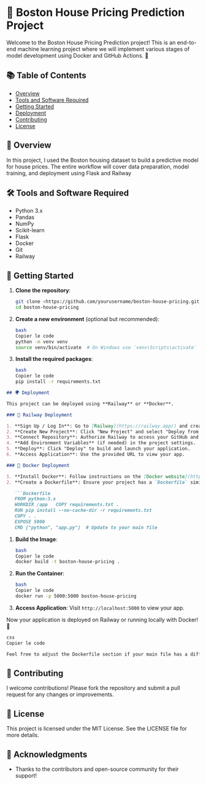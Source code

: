 
# 🏡 Boston House Pricing Prediction Project

Welcome to the Boston House Pricing Prediction project! This is an end-to-end machine learning project where we will implement various stages of model development using Docker and GitHub Actions. 🚀

## 📚 Table of Contents

- [Overview](https://www.notion.so/133b6f04a80680f39008c8e40676a1df?pvs=21)
- [Tools and Software Required](https://www.notion.so/133b6f04a80680f39008c8e40676a1df?pvs=21)
- [Getting Started](https://www.notion.so/133b6f04a80680f39008c8e40676a1df?pvs=21)
- [Deployment](https://www.notion.so/133b6f04a80680f39008c8e40676a1df?pvs=21)
- [Contributing](https://www.notion.so/133b6f04a80680f39008c8e40676a1df?pvs=21)
- [License](https://www.notion.so/133b6f04a80680f39008c8e40676a1df?pvs=21)

## 🌟 Overview

In this project, I used  the Boston housing dataset to build a predictive model for house prices. The entire workflow will cover data preparation, model training, and deployment using Flask and Railway

## 🛠️ Tools and Software Required

- Python 3.x
- Pandas
- NumPy
- Scikit-learn
- Flask
- Docker
- Git
- Railway

## 🚀 Getting Started

1. **Clone the repository**:
    
    ```bash
    git clone <https://github.com/yourusername/boston-house-pricing.git>
    cd boston-house-pricing
    
    ```
    
2. **Create a new environment** (optional but recommended):
    
    ```bash
    bash
    Copier le code
    python -m venv venv
    source venv/bin/activate  # On Windows use `venv\Scripts\activate`
    
    ```
    
3. **Install the required packages**:
    
    ```bash
    bash
    Copier le code
    pip install -r requirements.txt
    
    ```
    

```markdown
## 🌍 Deployment

This project can be deployed using **Railway** or **Docker**.

### 🚄 Railway Deployment

1. **Sign Up / Log In**: Go to [Railway](https://railway.app/) and create an account or log in.
2. **Create New Project**: Click "New Project" and select "Deploy from GitHub."
3. **Connect Repository**: Authorize Railway to access your GitHub and select your repository.
4. **Add Environment Variables** (if needed) in the project settings.
5. **Deploy**: Click "Deploy" to build and launch your application.
6. **Access Application**: Use the provided URL to view your app.

### 🐳 Docker Deployment

1. **Install Docker**: Follow instructions on the [Docker website](https://docs.docker.com/get-docker/).
2. **Create a Dockerfile**: Ensure your project has a `Dockerfile` similar to below:

   ```Dockerfile
   FROM python:3.x
   WORKDIR /app   COPY requirements.txt .
   RUN pip install --no-cache-dir -r requirements.txt
   COPY . .
   EXPOSE 5000
   CMD ["python", "app.py"]  # Update to your main file

```

1. **Build the Image**:
    
    ```bash
    bash
    Copier le code
    docker build -t boston-house-pricing .
    
    ```
    
2. **Run the Container**:
    
    ```bash
    bash
    Copier le code
    docker run -p 5000:5000 boston-house-pricing
    
    ```
    
3. **Access Application**: Visit `http://localhost:5000` to view your app.

Now your application is deployed on Railway or running locally with Docker! 🚀

```css
css
Copier le code

Feel free to adjust the Dockerfile section if your main file has a different name or if there are additional configurations needed!

```

## 🤝 Contributing

I welcome contributions! Please fork the repository and submit a pull request for any changes or improvements.

## 📄 License

This project is licensed under the MIT License. See the LICENSE file for more details.

## 🎉 Acknowledgments

- Thanks to the contributors and open-source community for their support!
